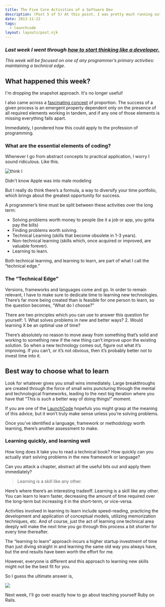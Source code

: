 ```yaml
---
title: The Five Core Activities of a Software Dev 
description: (Post 5 of 5) At this point, I was pretty much running out of things to write about. I still chuckle at the horrible Zoolander joke I made, though.
date: 2013-11-22
tags:
  - launchcode
layout: layouts/post.njk
---
```


### _Last week I went through_ [_how to start thinking like a developer._](/posts/lc4/)

_This week will be focused on one of any programmer’s primary activities: maintaining a technical edge._

## What happened this week?

I'm dropping the snapshot approach. It's no longer useful!

I also came across a [fascinating concept](https://jasonlefkowitz.net/2013/03/how-winners-win-john-boyd-and-the-four-qualities-of-victorious-organizations/) of proportion. The success of a given process is an emergent property dependent only on the presence of all required elements working in tandem, and if any one of those elements is missing everything falls apart.

Immediately, I pondered how this could apply to the profession of programming.

### What are the essential elements of coding?

Whenever I go from abstract concepts to practical application, I worry I sound ridiculous. Like this.

![think I](https://i.imgur.com/ZQn8jsB.jpg)

Didn't know Apple was into male modeling

But I really do think there’s a formula, a way to diversify your time portfolio, which brings about the greatest opportunity for success.

A programmer’s time must be split between these activities over the long term:

- Solving problems worth money to people (be it a job or app, you gotta pay the bills)
- Finding problems worth solving.
- Technical Learning (skills that become obsolete in 1-3 years).
- Non-technical learning (skills which, once acquired or improved, are valuable forever).
- Learning to learn.

Both technical learning, and learning to learn, are part of what I call the “technical edge.”

### The “Technical Edge”

Versions, frameworks and languages come and go. In order to remain relevant, I have to make sure to dedicate time to learning new technologies. There’s far more being created than is feasible for one person to learn, so the question becomes, “What do I choose?”

There are two principles which you can use to answer this question for yourself: 1. What solves problems in new and better ways? 2. Would learning X be an optimal use of time?

There’s absolutely no reason to move away from something that’s solid and working to something new if the new thing can’t improve upon the existing solution. So when a new technology comes out, figure out what it’s improving. If you can’t, or it’s not obvious, then it’s probably better not to invest time into it.

## Best way to choose what to learn

Look for whatever gives you small wins immediately. Large breakthroughs are created through the force of small wins puncturing through the mental and technological frameworks, leading to the next big iteration where you have that “This is _such_ a better way of doing things!” moment.

If you are one of the [LaunchCode](https://launchcodestl.com) hopefuls you might grasp at the meaning of this advice, but it won’t truly make sense unless you’re solving problems.

Once you’ve identified a language, framework or methodology worth learning, there’s another assessment to make.

### Learning quickly, and learning well

How long does it take you to read a technical book? How quickly can you actually start solving problems in the new framework or language?

Can you attack a chapter, abstract all the useful bits out and apply them immediately?

> Learning is a skill like any other.

Here’s where there’s an interesting tradeoff. Learning is a skill like any other. You can learn to learn faster, decreasing the amount of time required over the long-term but increasing it in the short-term, or vice-versa.

Activities involved in learning to learn include speed-reading, practicing the development and application of conceptual models, utilizing memorization techniques, etc. And of course, just the act of learning one technical area deeply will make the next time you go through this process a bit shorter for every time thereafter.

The “learning to learn” approach incurs a higher startup investment of time than just diving straight in and learning the same old way you always have, but the end results have been worth the effort for me.

However, everyone is different and this approach to learning new skills might not be the best fit for you.

So I guess the ultimate answer is,

![](https://i.imgur.com/oWNUurh.jpg)

Next week, I'll go over exactly how to go about teaching yourself Ruby on Rails.
